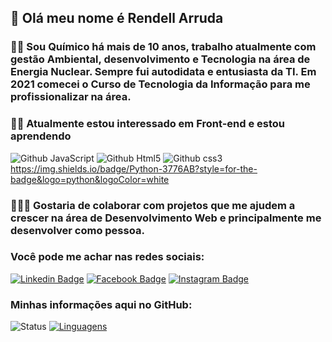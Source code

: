 ## 👋 Olá meu nome é Rendell Arruda
  
### 👨‍🔬 Sou Químico há mais de 10 anos, trabalho atualmente com gestão Ambiental, desenvolvimento e Tecnologia na área de Energia Nuclear. Sempre fui autodidata e entusiasta da TI. Em 2021 comecei o Curso de Tecnologia da Informação para me profissionalizar na área.

### 👨‍💻 Atualmente estou interessado em Front-end e estou aprendendo 
![Github JavaScript](https://img.shields.io/badge/JavaScript-F7DF1E?style=for-the-badge&logo=javascript&logoColor=black) ![Github Html5](https://img.shields.io/badge/HTML5-E34F26?style=for-the-badge&logo=html5&logoColor=white) ![Github css3](https://img.shields.io/badge/CSS3-1572B6?style=for-the-badge&logo=css3&logoColor=white)https://img.shields.io/badge/Python-3776AB?style=for-the-badge&logo=python&logoColor=white

### 👨🏻‍🎓 Gostaria de colaborar com projetos que me ajudem a crescer na área de Desenvolvimento Web e principalmente me desenvolver como pessoa.

### Você pode me achar nas redes sociais:

[![Linkedin Badge](https://img.shields.io/badge/LinkedIn-0077B5?style=for-the-badge&logo=linkedin&logoColor=white&link=link_do_seu_perfil)](https://www.linkedin.com/in/rendell-arruda-5804b4177/)
[![Facebook Badge](https://img.shields.io/badge/Facebook-1877F2?style=for-the-badge&logo=facebook&logoColor=white&link=link_do_seu_perfil)](https://www.facebook.com/rendell.arruda)
[![Instagram Badge](https://img.shields.io/badge/Instagram-E4405F?style=for-the-badge&logo=instagram&logoColor=white&link=link_do_seu_perfil)](https://www.instagram.com/rendellarruda3/)

### Minhas informações aqui no GitHub:

![Status](https://github-readme-stats.vercel.app/api?username=rendell-arruda) [![Linguagens](https://github-readme-stats.vercel.app/api/top-langs/?username=rendell-arruda&layout=compact)](https://github.com/rendell-arruda)
<!---
rendell-arruda/rendell-arruda is a ✨ special ✨ repository because its `README.md` (this file) appears on your GitHub profile.
You can click the Preview link to take a look at your changes.
--->
